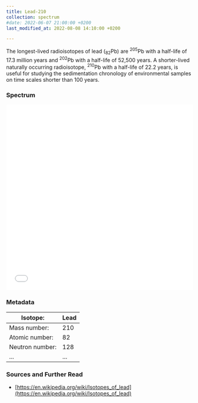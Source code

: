 ```yaml
---
title: Lead-210
collection: spectrum
#date: 2022-06-07 21:00:00 +0200
last_modified_at: 2022-08-08 14:10:00 +0200

---
```


The longest-lived radioisotopes of lead (<sub>82</sub>Pb) are <sup>205</sup>Pb with a half-life of 17.3 million years and <sup>202</sup>Pb with a half-life of 52,500 years. A shorter-lived naturally occurring radioisotope, <sup>210</sup>Pb with a half-life of 22.2 years, is useful for studying the sedimentation chronology of environmental samples on time scales shorter than 100 years.

### Spectrum

<iframe width="100%" height="500" src="/assets/spectra/Pb-210.html" title="Pb-210 gamma spectrum" frameborder="0" allowfullscreen></iframe>

### Metadata

| Isotope: | Lead |
| --- | --- |
| Mass number: | 210 |
| Atomic number: | 82 |
| Neutron number: | 128 |
| ... | ... |

### Sources and Further Read

- [https://en.wikipedia.org/wiki/Isotopes_of_lead](https://en.wikipedia.org/wiki/Isotopes_of_lead)

